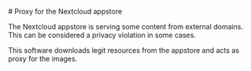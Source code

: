 # Proxy for the Nextcloud appstore

The Nextcloud appstore is serving some content from external domains. This can be considered a privacy violation in some cases.

This software downloads legit resources from the appstore and acts as proxy for the images.
